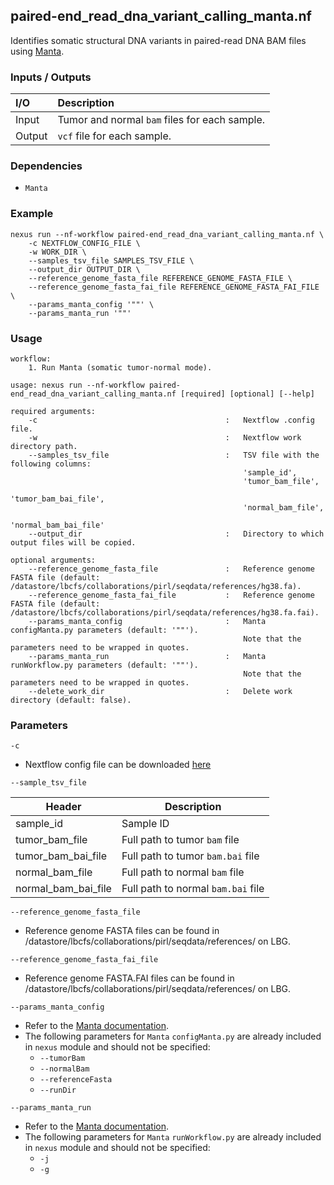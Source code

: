 ## paired-end_read_dna_variant_calling_manta.nf

Identifies somatic structural DNA variants in paired-read DNA BAM files using [Manta](https://github.com/Illumina/manta).

### Inputs / Outputs

| I/O    | Description                                   |
|:-------|:----------------------------------------------|
| Input  | Tumor and normal `bam` files for each sample. | 
| Output | `vcf` file for each sample.                   |

### Dependencies

* `Manta`

### Example

```
nexus run --nf-workflow paired-end_read_dna_variant_calling_manta.nf \
    -c NEXTFLOW_CONFIG_FILE \
    -w WORK_DIR \
    --samples_tsv_file SAMPLES_TSV_FILE \
    --output_dir OUTPUT_DIR \
    --reference_genome_fasta_file REFERENCE_GENOME_FASTA_FILE \
    --reference_genome_fasta_fai_file REFERENCE_GENOME_FASTA_FAI_FILE \
    --params_manta_config '""' \
    --params_manta_run '""'
```

### Usage

```
workflow:
    1. Run Manta (somatic tumor-normal mode).

usage: nexus run --nf-workflow paired-end_read_dna_variant_calling_manta.nf [required] [optional] [--help]

required arguments:
    -c                                          :   Nextflow .config file.
    -w                                          :   Nextflow work directory path.
    --samples_tsv_file                          :   TSV file with the following columns:
                                                    'sample_id',
                                                    'tumor_bam_file',
                                                    'tumor_bam_bai_file',
                                                    'normal_bam_file',
                                                    'normal_bam_bai_file'
    --output_dir                                :   Directory to which output files will be copied.

optional arguments:
    --reference_genome_fasta_file               :   Reference genome FASTA file (default: /datastore/lbcfs/collaborations/pirl/seqdata/references/hg38.fa).
    --reference_genome_fasta_fai_file           :   Reference genome FASTA file (default: /datastore/lbcfs/collaborations/pirl/seqdata/references/hg38.fa.fai).
    --params_manta_config                       :   Manta configManta.py parameters (default: '""').
                                                    Note that the parameters need to be wrapped in quotes.
    --params_manta_run                          :   Manta runWorkflow.py parameters (default: '""').
                                                    Note that the parameters need to be wrapped in quotes.
    --delete_work_dir                           :   Delete work directory (default: false).
```

### Parameters

`-c`
* Nextflow config file can be downloaded [here](https://github.com/pirl-unc/nexus/tree/main/nextflow)

`--sample_tsv_file`

| Header              | Description                        |
|---------------------|------------------------------------|
| sample_id           | Sample ID                          |
| tumor_bam_file      | Full path to tumor `bam` file      |
| tumor_bam_bai_file  | Full path to tumor `bam.bai` file  |
| normal_bam_file     | Full path to normal `bam` file     |
| normal_bam_bai_file | Full path to normal `bam.bai` file |

`--reference_genome_fasta_file`
* Reference genome FASTA files can be found in /datastore/lbcfs/collaborations/pirl/seqdata/references/ on LBG.

`--reference_genome_fasta_fai_file`
* Reference genome FASTA.FAI files can be found in /datastore/lbcfs/collaborations/pirl/seqdata/references/ on LBG.

`--params_manta_config`
* Refer to the [Manta documentation](https://github.com/Illumina/manta/blob/master/docs/userGuide/README.md).
* The following parameters for `Manta` `configManta.py` are already included in `nexus` module and should not be specified:
  * `--tumorBam`
  * `--normalBam`
  * `--referenceFasta`
  * `--runDir`

`--params_manta_run`
* Refer to the [Manta documentation](https://github.com/Illumina/manta/blob/master/docs/userGuide/README.md).
* The following parameters for `Manta` `runWorkflow.py` are already included in `nexus` module and should not be specified:
  * `-j`
  * `-g`
